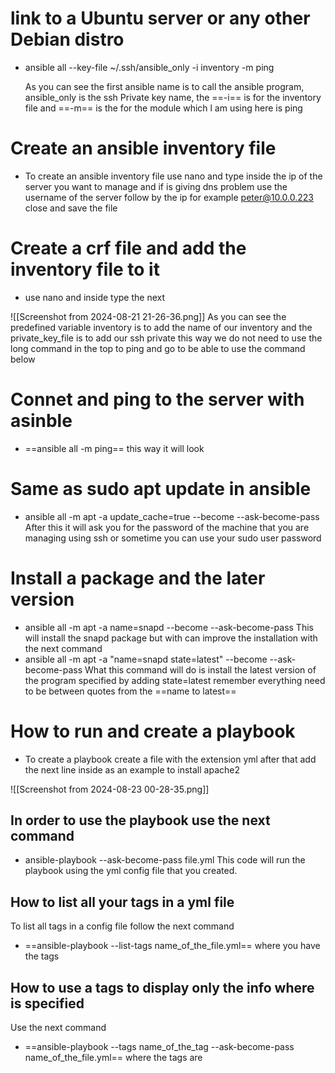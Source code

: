 # link to a  Ubuntu server or any other Debian distro

- ansible all --key-file ~/.ssh/ansible_only -i inventory -m ping

	As you can see the first ansible name is to call the ansible program, ansible_only is the ssh Private key name, the ==-i== is for the inventory file and ==-m== is the for the module which l am using here is ping
# Create an ansible inventory file 
- To create an ansible inventory file use nano and type inside the ip of the server you want to manage and if is giving dns problem use the username of the server follow by the ip for example peter@10.0.0.223 close and save the file 

# Create a crf file and add the inventory file to it

- use nano and inside type the next 


![[Screenshot from 2024-08-21 21-26-36.png]]
As you can see the predefined variable inventory is to add the name of our inventory and the private_key_file  is to add our ssh private this way we do not need to use the long command in the top to ping and go to be able to use the command below 

# Connet and ping to the server with asinble
-  ==ansible all -m ping== this way it will look 


# Same as sudo apt update in ansible

- ansible all -m apt -a update_cache=true --become --ask-become-pass 
After this it will ask you for the password of the machine that you are managing using ssh or sometime you can use your sudo user password

# Install a package and the later version 
-  ansible all -m apt -a name=snapd --become --ask-become-pass 
This will install the snapd package but with can improve the installation with the next command 
-  ansible all -m apt -a "name=snapd state=latest" --become --ask-become-pass
What this command will do is install the latest version of the program specified by adding state=latest remember everything need to be between quotes from the ==name to latest==

# How to run and create a playbook 

- To create a playbook create a file with the extension yml after that add the next line inside as an example to install apache2 

![[Screenshot from 2024-08-23 00-28-35.png]]

## In order to use the playbook use the next command
- ansible-playbook --ask-become-pass file.yml 
This code  will run the playbook using the  yml config file that you created.

## How to list all your tags in a yml file 
To list all tags in a config file follow the next command
- ==ansible-playbook --list-tags name_of_the_file.yml==  where you have the tags

## How to use a tags to display only the info where is specified
Use the next command 
- ==ansible-playbook --tags name_of_the_tag --ask-become-pass name_of_the_file.yml==  where the tags are 